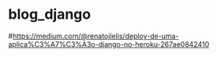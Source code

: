 # blog_django
#https://medium.com/@renatojlelis/deploy-de-uma-aplica%C3%A7%C3%A3o-django-no-heroku-267ae0842410